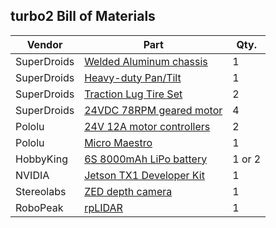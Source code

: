 ## turbo2 Bill of Materials

| Vendor       | Part          | Qty.  |
| ------------ | ------------- | ----- |
| SuperDroids | [Welded Aluminum chassis](http://www.superdroidrobots.com/shop/item.aspx/welded-aluminum-enclosed-chassis-ig42-sb/1493/) | 1 |
| SuperDroids | [Heavy-duty Pan/Tilt](http://www.superdroidrobots.com/shop/item.aspx/camera-360-pan-and-tilt-system-heavyduty/1145/) | 1 |
| SuperDroids | [Traction Lug Tire Set](http://www.superdroidrobots.com/shop/item.aspx?itemid=1995) | 2 |
| SuperDroids | [24VDC 78RPM geared motor](http://www.superdroidrobots.com/shop/item.aspx?itemid=1036) | 4 |
| Pololu | [24V 12A motor controllers](http://www.superdroidrobots.com/shop/item.aspx?itemid=1036) | 2 |
| Pololu | [Micro Maestro](https://www.pololu.com/product/1350) | 1 |
| HobbyKing | [6S 8000mAh LiPo battery](http://www.hobbyking.com/hobbyking/store/__66479__Multistar_High_Capacity_6S_8000mAh_Multi_Rotor_Lipo_Pack_AR_Warehouse_.html) | 1 or 2 |
| NVIDIA     | [Jetson TX1 Developer Kit](https://developer.nvidia.com/embedded/buy/jetson-tx1-devkit) | 1 |
| Stereolabs | [ZED depth camera](https://www.stereolabs.com/zed/specs/) | 1 |
| RoboPeak | [rpLIDAR](http://www.slamtec.com/en/lidar) | 1 |
